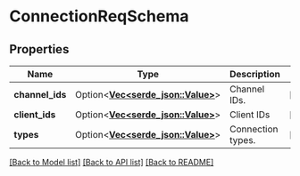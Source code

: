 # ConnectionReqSchema

## Properties

Name | Type | Description | Notes
------------ | ------------- | ------------- | -------------
**channel_ids** | Option<[**Vec<serde_json::Value>**](serde_json::Value.md)> | Channel IDs. | [optional]
**client_ids** | Option<[**Vec<serde_json::Value>**](serde_json::Value.md)> | Client IDs | [optional]
**types** | Option<[**Vec<serde_json::Value>**](serde_json::Value.md)> | Connection types. | [optional]

[[Back to Model list]](../README.md#documentation-for-models) [[Back to API list]](../README.md#documentation-for-api-endpoints) [[Back to README]](../README.md)


